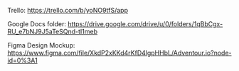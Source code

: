 Trello:
https://trello.com/b/yoNO9tfS/app

Google Docs folder:
https://drive.google.com/drive/u/0/folders/1qBbCgx-RU_e7bNJ9J5aTeSQnd-tI1meb

Figma Design Mockup:
https://www.figma.com/file/XkdP2xKKd4rKfD4lgpHHbL/Adventour.io?node-id=0%3A1